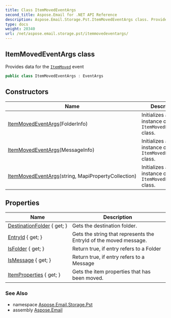 ```yaml
---
title: Class ItemMovedEventArgs
second_title: Aspose.Email for .NET API Reference
description: Aspose.Email.Storage.Pst.ItemMovedEventArgs class. Provides data for the ItemMoved event
type: docs
weight: 20340
url: /net/aspose.email.storage.pst/itemmovedeventargs/
---
```

## ItemMovedEventArgs class

Provides data for the [`ItemMoved`](../folderinfo/itemmoved/) event

```csharp
public class ItemMovedEventArgs : EventArgs
```

## Constructors

| Name | Description |
| --- | --- |
| [ItemMovedEventArgs](itemmovedeventargs/#constructor)(FolderInfo) | Initializes a new instance of the `ItemMovedEventArgs` class. |
| [ItemMovedEventArgs](itemmovedeventargs/#constructor_1)(MessageInfo) | Initializes a new instance of the `ItemMovedEventArgs` class. |
| [ItemMovedEventArgs](itemmovedeventargs/#constructor_2)(string, MapiPropertyCollection) | Initializes a new instance of the `ItemMovedEventArgs` class. |

## Properties

| Name | Description |
| --- | --- |
| [DestinationFolder](../../aspose.email.storage.pst/itemmovedeventargs/destinationfolder/) { get; } | Gets the destination folder. |
| [EntryId](../../aspose.email.storage.pst/itemmovedeventargs/entryid/) { get; } | Gets the string that represents the EntryId of the moved message. |
| [IsFolder](../../aspose.email.storage.pst/itemmovedeventargs/isfolder/) { get; } | Return true, if entry refers to a Folder |
| [IsMessage](../../aspose.email.storage.pst/itemmovedeventargs/ismessage/) { get; } | Return true, if entry refers to a Message |
| [ItemProperties](../../aspose.email.storage.pst/itemmovedeventargs/itemproperties/) { get; } | Gets the item properties that has been moved. |

### See Also

* namespace [Aspose.Email.Storage.Pst](../../aspose.email.storage.pst/)
* assembly [Aspose.Email](../../)


